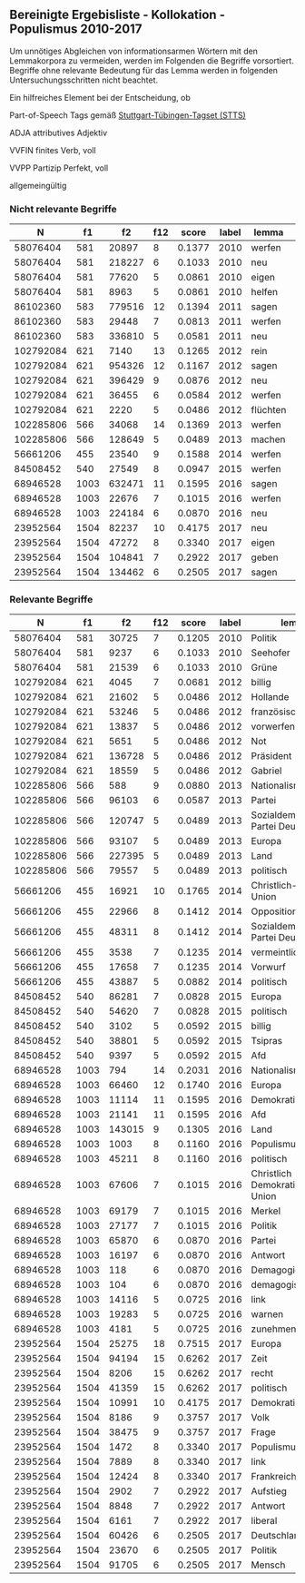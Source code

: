 ## Bereinigte Ergebisliste - Kollokation - Populismus 2010-2017

Um unnötiges Abgleichen von informationsarmen Wörtern mit den Lemmakorpora zu vermeiden, werden im Folgenden die Begriffe vorsortiert. Begriffe ohne relevante Bedeutung für das Lemma werden in folgenden Untersuchungsschritten nicht beachtet.

Ein hilfreiches Element bei der Entscheidung, ob 

Part-of-Speech Tags gemäß [Stuttgart-Tübingen-Tagset (STTS)](https://www.ims.uni-stuttgart.de/forschung/ressourcen/lexika/TagSets/stts-table.html) 

ADJA 	attributives Adjektiv 

VVFIN 	finites Verb, voll

VVPP 	Partizip Perfekt, voll

allgemeingültig

### Nicht relevante Begriffe

| N        | f1   | f2     | f12  | score  | label | lemma  | pos   |
| -------- | ---- | ------ | ---- | ------ | ----- | ------ | ----- |
| 58076404 | 581  | 20897  | 8    | 0.1377 | 2010  | werfen | VVFIN |
| 58076404 | 581  | 218227 | 6    | 0.1033 | 2010  | neu    | ADJA  |
| 58076404      | 581      | 77620      | 5      | 0.0861     | 2010     | eigen                                   | ADJA      |
| 58076404      | 581      | 8963       | 5      | 0.0861     | 2010     | helfen                                  | VVFIN     |
| 86102360      | 583      | 779516     | 12     | 0.1394     | 2011     | sagen                                   | VVFIN     |
| 86102360      | 583      | 29448      | 7      | 0.0813     | 2011     | werfen                                  | VVFIN     |
| 86102360      | 583      | 336810     | 5      | 0.0581     | 2011     | neu                                     | ADJA      |
| 102792084     | 621      | 7140       | 13     | 0.1265     | 2012     | rein                                    | ADJA      |
| 102792084     | 621      | 954326     | 12     | 0.1167     | 2012     | sagen                                   | VVFIN     |
| 102792084     | 621      | 396429     | 9      | 0.0876     | 2012     | neu                                     | ADJA      |
| 102792084     | 621      | 36455      | 6      | 0.0584     | 2012     | werfen                                  | VVFIN     |
| 102792084     | 621      | 2220       | 5      | 0.0486     | 2012     | flüchten                                | VVFIN     |
| 102285806     | 566      | 34068      | 14     | 0.1369     | 2013     | werfen                                  | VVFIN     |
| 102285806    | 566      | 128649     | 5      | 0.0489     | 2013     | machen                                  | VVFIN     |
| 56661206     | 455      | 23540      | 9      | 0.1588     | 2014     | werfen                                  | VVFIN     |
| 84508452     | 540      | 27549      | 8      | 0.0947     | 2015     | werfen                                  | VVFIN     |
| 68946528     | 1003     | 632471     | 11     | 0.1595     | 2016     | sagen                                   | VVFIN     |
| 68946528     | 1003     | 22676      | 7      | 0.1015     | 2016     | werfen                                  | VVFIN     |
| 68946528     | 1003     | 224184     | 6      | 0.0870     | 2016     | neu                                     | ADJA      |
| 23952564     | 1504     | 82237      | 10    | 0.4175     | 2017     | neu                                     | ADJA      |
| 23952564     | 1504     | 47272      | 8     | 0.3340     | 2017     | eigen                                   | ADJA      |
| 23952564     | 1504     | 104841     | 7     | 0.2922     | 2017     | geben                                   | VVFIN     |
| 23952564  | 1504 | 134462 | 6    | 0.2505 | 2017  | sagen                                   | VVFIN |

### Relevante Begriffe


| N         | f1   | f2     | f12  | score  | label | lemma                                   | pos   |
| --------- | ---- | ------ | ---- | ------ | ----- | --------------------------------------- | ----- |
| 58076404  | 581  | 30725  | 7    | 0.1205 | 2010  | Politik                                 | NN    |
| 58076404  | 581  | 9237   | 6    | 0.1033 | 2010  | Seehofer                                | NE    |
| 58076404  | 581  | 21539  | 6    | 0.1033 | 2010  | Grüne                                   | NN    |
| 102792084 | 621  | 4045   | 7    | 0.0681 | 2012  | billig                                  | ADJA  |
| 102792084 | 621  | 21602  | 5    | 0.0486 | 2012  | Hollande                                | NE    |
| 102792084 | 621  | 53246  | 5    | 0.0486 | 2012  | französisch                             | ADJA  |
| 102792084 | 621  | 13837  | 5    | 0.0486 | 2012  | vorwerfen                               | VVPP  |
| 102792084 | 621  | 5651   | 5    | 0.0486 | 2012  | Not                                     | NN    |
| 102792084 | 621  | 136728 | 5    | 0.0486 | 2012  | Präsident                               | NN    |
| 102792084 | 621  | 18559  | 5    | 0.0486 | 2012  | Gabriel                                 | NE    |
| 102285806 | 566  | 588    | 9    | 0.0880 | 2013  | Nationalismus                           | NN    |
| 102285806 | 566  | 96103  | 6    | 0.0587 | 2013  | Partei                                  | NN    |
| 102285806 | 566  | 120747 | 5    | 0.0489 | 2013  | Sozialdemokratische Partei Deutschlands | NE    |
| 102285806 | 566  | 93107  | 5    | 0.0489 | 2013  | Europa                                  | NE    |
| 102285806 | 566  | 227395 | 5    | 0.0489 | 2013  | Land                                    | NN    |
| 102285806 | 566  | 79557  | 5    | 0.0489 | 2013  | politisch                               | ADJA  |
| 56661206  | 455  | 16921  | 10   | 0.1765 | 2014  | Christlich-Soziale Union                | NE    |
| 56661206  | 455  | 22966  | 8    | 0.1412 | 2014  | Opposition                              | NN    |
| 56661206  | 455  | 48311  | 8    | 0.1412 | 2014  | Sozialdemokratische Partei Deutschlands | NE    |
| 56661206  | 455  | 3538   | 7    | 0.1235 | 2014  | vermeintlich                            | ADJA  |
| 56661206  | 455  | 17658  | 7    | 0.1235 | 2014  | Vorwurf                                 | NN    |
| 56661206  | 455  | 43887  | 5    | 0.0882 | 2014  | politisch                               | ADJA  |
| 84508452  | 540  | 86281  | 7    | 0.0828 | 2015  | Europa                                  | NE    |
| 84508452  | 540  | 54620  | 7    | 0.0828 | 2015  | politisch                               | ADJA  |
| 84508452  | 540  | 3102   | 5    | 0.0592 | 2015  | billig                                  | ADJA  |
| 84508452  | 540  | 38801  | 5    | 0.0592 | 2015  | Tsipras                                 | NE    |
| 84508452  | 540  | 9397   | 5    | 0.0592 | 2015  | Afd                                     | NN    |
| 68946528  | 1003 | 794    | 14   | 0.2031 | 2016  | Nationalismus                           | NN    |
| 68946528  | 1003 | 66460  | 12   | 0.1740 | 2016  | Europa                                  | NE    |
| 68946528  | 1003 | 11114  | 11   | 0.1595 | 2016  | Demokratie                              | NN    |
| 68946528  | 1003 | 21141  | 11   | 0.1595 | 2016  | Afd                                     | NN    |
| 68946528  | 1003 | 143015 | 9    | 0.1305 | 2016  | Land                                    | NN    |
| 68946528  | 1003 | 1003   | 8    | 0.1160 | 2016  | Populismus                              | NN    |
| 68946528  | 1003 | 45211  | 8    | 0.1160 | 2016  | politisch                               | ADJA  |
| 68946528  | 1003 | 67606  | 7    | 0.1015 | 2016  | Christlich Demokratische Union          | NE    |
| 68946528  | 1003 | 69179  | 7    | 0.1015 | 2016  | Merkel                                  | NE    |
| 68946528  | 1003 | 27177  | 7    | 0.1015 | 2016  | Politik                                 | NN    |
| 68946528  | 1003 | 65870  | 6    | 0.0870 | 2016  | Partei                                  | NN    |
| 68946528  | 1003 | 16197  | 6    | 0.0870 | 2016  | Antwort                                 | NN    |
| 68946528  | 1003 | 118    | 6    | 0.0870 | 2016  | Demagogie                               | NN    |
| 68946528  | 1003 | 104    | 6    | 0.0870 | 2016  | demagogisch                             | ADJA  |
| 68946528  | 1003 | 14116  | 5    | 0.0725 | 2016  | link                                    | ADJA  |
| 68946528  | 1003 | 19283  | 5    | 0.0725 | 2016  | warnen                                  | VVFIN |
| 68946528  | 1003 | 4181   | 5    | 0.0725 | 2016  | zunehmend                               | ADJA  |
| 23952564  | 1504 | 25275  | 18   | 0.7515 | 2017  | Europa                                  | NE    |
| 23952564  | 1504 | 94194  | 15   | 0.6262 | 2017  | Zeit                                    | NN    |
| 23952564  | 1504 | 8206   | 15   | 0.6262 | 2017  | recht                                   | ADJA  |
| 23952564  | 1504 | 41359  | 15   | 0.6262 | 2017  | politisch                               | ADJA  |
| 23952564  | 1504 | 10991  | 10   | 0.4175 | 2017  | Demokratie                              | NN    |
| 23952564  | 1504 | 8186   | 9    | 0.3757 | 2017  | Volk                                    | NN    |
| 23952564  | 1504 | 38475  | 9    | 0.3757 | 2017  | Frage                                   | NN    |
| 23952564  | 1504 | 1472   | 8    | 0.3340 | 2017  | Populismus                              | NN    |
| 23952564  | 1504 | 7889   | 8    | 0.3340 | 2017  | link                                    | ADJA  |
| 23952564  | 1504 | 12424  | 8    | 0.3340 | 2017  | Frankreich                              | NE    |
| 23952564  | 1504 | 2902   | 7    | 0.2922 | 2017  | Aufstieg                                | NN    |
| 23952564  | 1504 | 8848   | 7    | 0.2922 | 2017  | Antwort                                 | NN    |
| 23952564  | 1504 | 6161   | 7    | 0.2922 | 2017  | liberal                                 | ADJA  |
| 23952564  | 1504 | 60426  | 6    | 0.2505 | 2017  | Deutschland                             | NE    |
| 23952564  | 1504 | 23670  | 6    | 0.2505 | 2017  | Politik                                 | NN    |
| 23952564  | 1504 | 91705  | 6    | 0.2505 | 2017  | Mensch                                  | NN    |